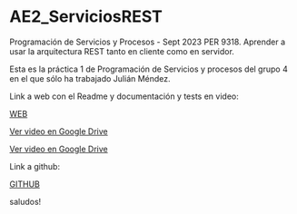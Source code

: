 # AE2_ServiciosREST
Programación de Servicios y Procesos - Sept 2023 PER 9318. Aprender a usar la arquitectura REST tanto en cliente como en servidor.

Esta es la práctica 1 de Programación de Servicios y procesos del grupo 4 en el que sólo ha trabajado Julián Méndez.

Link a web con el Readme y documentación y tests en video: 



[WEB](https://julianmendezedix.github.io/AE2_ServiciosREST/index.html)


[Ver video en Google Drive](https://drive.google.com/file/d/1RXSdMzI-LeQKyRZV2ndWo44iFBACKl-w/view?usp=drive_link)

[Ver video en Google Drive](https://drive.google.com/file/d/1OyXASgXOjpHxUx0zyMsIPMfPATcX9iWU/view?usp=drive_link)

Link a github: 

[GITHUB](https://github.com/JulianMendezEdix/AE2_ServiciosREST)

saludos!
